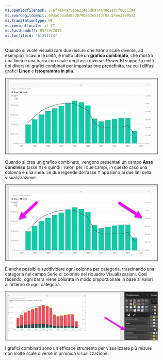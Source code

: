 ```yaml
---
ms.openlocfilehash: c7af7eb4a75ebe22416dba74a40c2edcf00c1194
ms.sourcegitcommit: 60dad5aa0d85db790553e537bf8ac34ee3289ba3
ms.translationtype: MT
ms.contentlocale: it-IT
ms.lasthandoff: 05/29/2019
ms.locfileid: "61397774"
---
```

Quando si vuole visualizzare due misure che hanno scale diverse, ad esempio i ricavi e le unità, è molto utile un **grafico combinato**, che mostra una linea e una barra con scale degli assi diverse. Power BI supporta molti tipi diversi di grafici combinati per impostazione predefinita, tra cui i diffusi grafici **Linee** e **Istogramma in pila**.

![](media/3-3-create-combination-charts/3-3_1.png)

Quando si crea un grafico combinato, vengono presentati un campo **Asse condiviso** (asse X) e quindi i valori per i due campi, in questo caso una colonna e una linea. Le due legende dell'asse Y appaiono ai due lati della visualizzazione.

![](media/3-3-create-combination-charts/3-3_2.png)

È anche possibile suddividere ogni colonna per categoria, trascinando una categoria nel campo Serie di colonne nel riquadro Visualizzazioni. Così facendo, ogni barra viene colorata in modo proporzionale in base ai valori all'interno di ogni categoria.

![](media/3-3-create-combination-charts/3-3_3.png)

I grafici combinati sono un efficace strumento per visualizzare più misure con molte scale diverse in un'unica visualizzazione.


